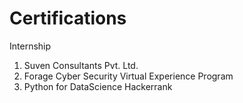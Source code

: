 # Certifications
Internship
1. Suven Consultants Pvt. Ltd.
2. Forage Cyber Security Virtual Experience Program
3. Python for DataScience
Hackerrank
